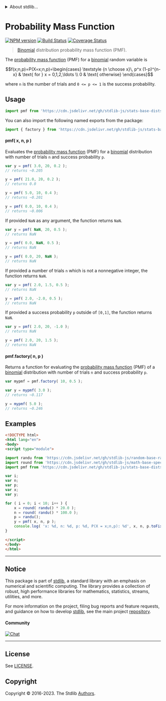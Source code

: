 <!--

@license Apache-2.0

Copyright (c) 2018 The Stdlib Authors.

Licensed under the Apache License, Version 2.0 (the "License");
you may not use this file except in compliance with the License.
You may obtain a copy of the License at

   http://www.apache.org/licenses/LICENSE-2.0

Unless required by applicable law or agreed to in writing, software
distributed under the License is distributed on an "AS IS" BASIS,
WITHOUT WARRANTIES OR CONDITIONS OF ANY KIND, either express or implied.
See the License for the specific language governing permissions and
limitations under the License.

-->


<details>
  <summary>
    About stdlib...
  </summary>
  <p>We believe in a future in which the web is a preferred environment for numerical computation. To help realize this future, we've built stdlib. stdlib is a standard library, with an emphasis on numerical and scientific computation, written in JavaScript (and C) for execution in browsers and in Node.js.</p>
  <p>The library is fully decomposable, being architected in such a way that you can swap out and mix and match APIs and functionality to cater to your exact preferences and use cases.</p>
  <p>When you use stdlib, you can be absolutely certain that you are using the most thorough, rigorous, well-written, studied, documented, tested, measured, and high-quality code out there.</p>
  <p>To join us in bringing numerical computing to the web, get started by checking us out on <a href="https://github.com/stdlib-js/stdlib">GitHub</a>, and please consider <a href="https://opencollective.com/stdlib">financially supporting stdlib</a>. We greatly appreciate your continued support!</p>
</details>

# Probability Mass Function

[![NPM version][npm-image]][npm-url] [![Build Status][test-image]][test-url] [![Coverage Status][coverage-image]][coverage-url] <!-- [![dependencies][dependencies-image]][dependencies-url] -->

> [Binomial][binomial-distribution] distribution probability mass function (PMF).

<section class="intro">

The [probability mass function][pmf] (PMF) for a [binomial][binomial-distribution] random variable is

<!-- <equation class="equation" label="eq:binomial_pmf" align="center" raw="f(x;n,p)=P(X=x;n,p)=\begin{cases} \textstyle {n \choose x}\, p^x (1-p)^{n-x} & \text{ for } x = 0,1,2,\ldots \\ 0 & \text{ otherwise} \end{cases}" alt="Probability mass function (PMF) for a binomial distribution."> -->

```math
f(x;n,p)=P(X=x;n,p)=\begin{cases} \textstyle {n \choose x}\, p^x (1-p)^{n-x} & \text{ for } x = 0,1,2,\ldots \\ 0 & \text{ otherwise} \end{cases}
```

<!-- <div class="equation" align="center" data-raw-text="f(x;n,p)=P(X=x;n,p)=\begin{cases} \textstyle {n \choose x}\, p^x (1-p)^{n-x} &amp; \text{ for } x = 0,1,2,\ldots \\ 0 &amp; \text{ otherwise} \end{cases}" data-equation="eq:binomial_pmf">
    <img src="https://cdn.jsdelivr.net/gh/stdlib-js/stdlib@51534079fef45e990850102147e8945fb023d1d0/lib/node_modules/@stdlib/stats/base/dists/binomial/pmf/docs/img/equation_binomial_pmf.svg" alt="Probability mass function (PMF) for a binomial distribution.">
    <br>
</div> -->

<!-- </equation> -->

where `n` is the number of trials and `0 <= p <= 1` is the success probability.

</section>

<!-- /.intro -->



<section class="usage">

## Usage

```javascript
import pmf from 'https://cdn.jsdelivr.net/gh/stdlib-js/stats-base-dists-binomial-pmf@v0.1.0-esm/index.mjs';
```

You can also import the following named exports from the package:

```javascript
import { factory } from 'https://cdn.jsdelivr.net/gh/stdlib-js/stats-base-dists-binomial-pmf@v0.1.0-esm/index.mjs';
```

#### pmf( x, n, p )

Evaluates the [probability mass function][pmf] (PMF) for a [binomial][binomial-distribution] distribution with number of trials `n` and success probability `p`.

```javascript
var y = pmf( 3.0, 20, 0.2 );
// returns ~0.205

y = pmf( 21.0, 20, 0.2 );
// returns 0.0

y = pmf( 5.0, 10, 0.4 );
// returns ~0.201

y = pmf( 0.0, 10, 0.4 );
// returns ~0.006
```

If provided `NaN` as any argument, the function returns `NaN`.

```javascript
var y = pmf( NaN, 20, 0.5 );
// returns NaN

y = pmf( 0.0, NaN, 0.5 );
// returns NaN

y = pmf( 0.0, 20, NaN );
// returns NaN
```

If provided a number of trials `n` which is not a nonnegative integer, the function returns `NaN`.

```javascript
var y = pmf( 2.0, 1.5, 0.5 );
// returns NaN

y = pmf( 2.0, -2.0, 0.5 );
// returns NaN
```

If provided a success probability `p` outside of `[0,1]`, the function returns `NaN`.

```javascript
var y = pmf( 2.0, 20, -1.0 );
// returns NaN

y = pmf( 2.0, 20, 1.5 );
// returns NaN
```

#### pmf.factory( n, p )

Returns a function for evaluating the [probability mass function][pmf] (PMF) of a [binomial][binomial-distribution] distribution with number of trials `n` and success probability `p`.

```javascript
var mypmf = pmf.factory( 10, 0.5 );

var y = mypmf( 3.0 );
// returns ~0.117

y = mypmf( 5.0 );
// returns ~0.246
```

</section>

<!-- /.usage -->

<section class="examples">

## Examples

<!-- eslint no-undef: "error" -->

```html
<!DOCTYPE html>
<html lang="en">
<body>
<script type="module">

import randu from 'https://cdn.jsdelivr.net/gh/stdlib-js/random-base-randu@esm/index.mjs';
import round from 'https://cdn.jsdelivr.net/gh/stdlib-js/math-base-special-round@esm/index.mjs';
import pmf from 'https://cdn.jsdelivr.net/gh/stdlib-js/stats-base-dists-binomial-pmf@v0.1.0-esm/index.mjs';

var i;
var n;
var p;
var x;
var y;

for ( i = 0; i < 10; i++ ) {
    x = round( randu() * 20.0 );
    n = round( randu() * 100.0 );
    p = randu();
    y = pmf( x, n, p );
    console.log( 'x: %d, n: %d, p: %d, P(X = x;n,p): %d', x, n, p.toFixed( 4 ), y.toFixed( 4 ) );
}

</script>
</body>
</html>
```

</section>

<!-- /.examples -->

<!-- Section for related `stdlib` packages. Do not manually edit this section, as it is automatically populated. -->

<section class="related">

</section>

<!-- /.related -->

<!-- Section for all links. Make sure to keep an empty line after the `section` element and another before the `/section` close. -->


<section class="main-repo" >

* * *

## Notice

This package is part of [stdlib][stdlib], a standard library with an emphasis on numerical and scientific computing. The library provides a collection of robust, high performance libraries for mathematics, statistics, streams, utilities, and more.

For more information on the project, filing bug reports and feature requests, and guidance on how to develop [stdlib][stdlib], see the main project [repository][stdlib].

#### Community

[![Chat][chat-image]][chat-url]

---

## License

See [LICENSE][stdlib-license].


## Copyright

Copyright &copy; 2016-2023. The Stdlib [Authors][stdlib-authors].

</section>

<!-- /.stdlib -->

<!-- Section for all links. Make sure to keep an empty line after the `section` element and another before the `/section` close. -->

<section class="links">

[npm-image]: http://img.shields.io/npm/v/@stdlib/stats-base-dists-binomial-pmf.svg
[npm-url]: https://npmjs.org/package/@stdlib/stats-base-dists-binomial-pmf

[test-image]: https://github.com/stdlib-js/stats-base-dists-binomial-pmf/actions/workflows/test.yml/badge.svg?branch=v0.1.0
[test-url]: https://github.com/stdlib-js/stats-base-dists-binomial-pmf/actions/workflows/test.yml?query=branch:v0.1.0

[coverage-image]: https://img.shields.io/codecov/c/github/stdlib-js/stats-base-dists-binomial-pmf/main.svg
[coverage-url]: https://codecov.io/github/stdlib-js/stats-base-dists-binomial-pmf?branch=main

<!--

[dependencies-image]: https://img.shields.io/david/stdlib-js/stats-base-dists-binomial-pmf.svg
[dependencies-url]: https://david-dm.org/stdlib-js/stats-base-dists-binomial-pmf/main

-->

[chat-image]: https://img.shields.io/gitter/room/stdlib-js/stdlib.svg
[chat-url]: https://app.gitter.im/#/room/#stdlib-js_stdlib:gitter.im

[stdlib]: https://github.com/stdlib-js/stdlib

[stdlib-authors]: https://github.com/stdlib-js/stdlib/graphs/contributors

[umd]: https://github.com/umdjs/umd
[es-module]: https://developer.mozilla.org/en-US/docs/Web/JavaScript/Guide/Modules

[deno-url]: https://github.com/stdlib-js/stats-base-dists-binomial-pmf/tree/deno
[umd-url]: https://github.com/stdlib-js/stats-base-dists-binomial-pmf/tree/umd
[esm-url]: https://github.com/stdlib-js/stats-base-dists-binomial-pmf/tree/esm
[branches-url]: https://github.com/stdlib-js/stats-base-dists-binomial-pmf/blob/main/branches.md

[stdlib-license]: https://raw.githubusercontent.com/stdlib-js/stats-base-dists-binomial-pmf/main/LICENSE

[binomial-distribution]: https://en.wikipedia.org/wiki/Binomial_distribution

[pmf]: https://en.wikipedia.org/wiki/Probability_mass_function

</section>

<!-- /.links -->
